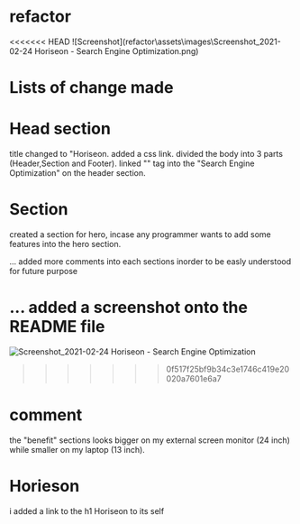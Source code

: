 # refactor
<<<<<<< HEAD
![Screenshot](refactor\assets\images\Screenshot_2021-02-24 Horiseon - Search Engine Optimization.png)

# Lists of change made


# Head section
title changed to "Horiseon.
added a css link.
divided the body into 3 parts (Header,Section and Footer).
linked "<a>" tag into the "Search Engine Optimization" on the header section.


# Section 
created a section for hero, incase any programmer wants to add some features into the hero section.


... added more comments into each sections inorder to be easly understood for future purpose

... added a screenshot onto the README file
=======
![Screenshot_2021-02-24 Horiseon - Search Engine Optimization](https://user-images.githubusercontent.com/78513952/109404281-916b8300-7932-11eb-8ee7-c21dddee1156.png)
>>>>>>> 0f517f25bf9b34c3e1746c419e20020a7601e6a7


# comment
the "benefit" sections looks bigger on my external screen monitor (24 inch) while smaller on my laptop (13 inch).

# Horieson
i added a link to the h1 Horiseon to its self